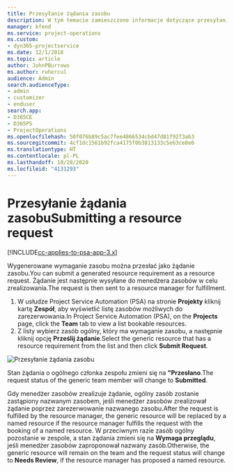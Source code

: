 ```yaml
---
title: Przesyłanie żądania zasobu
description: W tym temacie zamieszczono informacje dotyczące przesyłania wniosku o zasób do projektu.
manager: kfend
ms.service: project-operations
ms.custom:
- dyn365-projectservice
ms.date: 12/1/2018
ms.topic: article
author: JohnPBurrows
ms.author: ruhercul
audience: Admin
search.audienceType:
- admin
- customizer
- enduser
search.app:
- D365CE
- D365PS
- ProjectOperations
ms.openlocfilehash: 50f076b89c5ac7fee4866534cbd47d81f92f3ab3
ms.sourcegitcommit: 4cf1dc1561b92fca4175f0b3813133c5e63ce8e6
ms.translationtype: HT
ms.contentlocale: pl-PL
ms.lasthandoff: 10/28/2020
ms.locfileid: "4131293"
---
```

# <a name="submitting-a-resource-request"></a><span data-ttu-id="c6878-103">Przesyłanie żądania zasobu</span><span class="sxs-lookup"><span data-stu-id="c6878-103">Submitting a resource request</span></span>

[!INCLUDE[cc-applies-to-psa-app-3.x](../includes/cc-applies-to-psa-app-3x.md)]

<span data-ttu-id="c6878-104">Wygenerowane wymaganie zasobu można przesłać jako żądanie zasobu.</span><span class="sxs-lookup"><span data-stu-id="c6878-104">You can submit a generated resource requirement as a resource request.</span></span> <span data-ttu-id="c6878-105">Żądanie jest następnie wysyłane do menedżera zasobów w celu zrealizowania.</span><span class="sxs-lookup"><span data-stu-id="c6878-105">The request is then sent to a resource manager for fulfillment.</span></span>

1. <span data-ttu-id="c6878-106">W usłudze Project Service Automation (PSA) na stronie **Projekty** kliknij kartę **Zespół**, aby wyświetlić listę zasobów możliwych do zarezerwowania.</span><span class="sxs-lookup"><span data-stu-id="c6878-106">In Project Service Automation (PSA), on the **Projects** page, click the **Team** tab to view a list bookable resources.</span></span> 
2. <span data-ttu-id="c6878-107">Z listy wybierz zasób ogólny, który ma wymaganie zasobu, a następnie kliknij opcję **Prześlij żądanie**.</span><span class="sxs-lookup"><span data-stu-id="c6878-107">Select the generic resource that has a resource requirement from the list and then click **Submit Request**.</span></span>

![Przesyłanie żądania zasobu](media/RM-how-to-18.png)

<span data-ttu-id="c6878-109">Stan żądania o ogólnego członka zespołu zmieni się na **"Przesłano**.</span><span class="sxs-lookup"><span data-stu-id="c6878-109">The request status of the generic team member will change to **Submitted**.</span></span>

<span data-ttu-id="c6878-110">Gdy menedżer zasobów zrealizuje żądanie, ogólny zasób zostanie zastąpiony nazwanym zasobem, jeśli menedżer zasobów zrealizował żądanie poprzez zarezerwowanie nazwanego zasobu.</span><span class="sxs-lookup"><span data-stu-id="c6878-110">After the request is fulfilled by the resource manager, the generic resource will be replaced by a named resource if the resource manager fulfills the request with the booking of a named resource.</span></span> <span data-ttu-id="c6878-111">W przeciwnym razie zasób ogólny pozostanie w zespole, a stan żądania zmieni się na **Wymaga przeglądu**, jeśli menedżer zasobów zaproponował nazwany zasób.</span><span class="sxs-lookup"><span data-stu-id="c6878-111">Otherwise, the generic resource will remain on the team and the request status will change to **Needs Review**, if the resource manager has proposed a named resource.</span></span>

